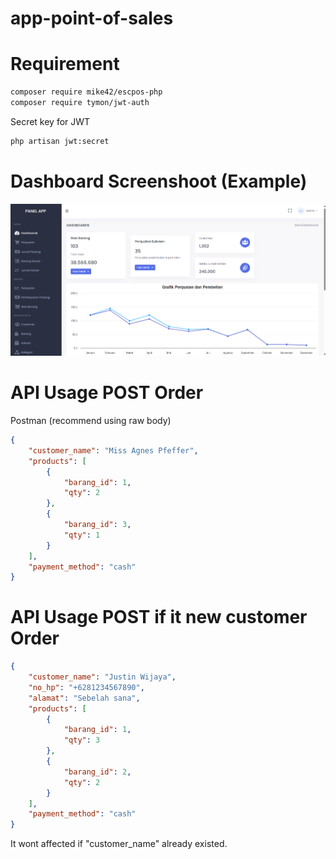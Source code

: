 # app-point-of-sales

# Requirement

```bash
composer require mike42/escpos-php
composer require tymon/jwt-auth
```

Secret key for JWT

```bash
php artisan jwt:secret
```

# Dashboard Screenshoot (Example)
![screenshot](/resources/css/Screenshot%202024-09-18%20133432.png)

# API Usage POST Order

Postman (recommend using raw body)

```json
{
    "customer_name": "Miss Agnes Pfeffer",
    "products": [
        {
            "barang_id": 1,
            "qty": 2
        },
        {
            "barang_id": 3,
            "qty": 1
        }
    ],
    "payment_method": "cash"
}
```

# API Usage POST if it new customer Order

```json
{
    "customer_name": "Justin Wijaya",
    "no_hp": "+6281234567890",
    "alamat": "Sebelah sana",
    "products": [
        {
            "barang_id": 1,
            "qty": 3
        },
        {
            "barang_id": 2,
            "qty": 2
        }
    ],
    "payment_method": "cash"
}
```
It wont affected if "customer_name" already existed.
